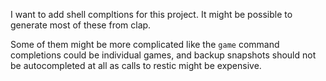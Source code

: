 


I want to add shell compltions for this project. 
It might be possible to generate most of these from clap. 

Some of them might be more complicated like the `game` command completions could
be individual games, and backup snapshots should not be autocompleted at all as
calls to restic might be expensive. 


